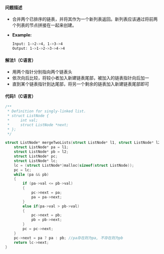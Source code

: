 #### 问题描述

- 合并两个已排序的链表，并将其作为一个新列表返回。新列表应该通过将前两个列表的节点拼接在一起来创建。

- **Example:**

  ``` sh
  Input: 1->2->4, 1->3->4
  Output: 1->1->2->3->4->4
  ```



#### 解法1（C语言）

- 用两个指针分别指向两个链表头
- 依次向后比较，将较小者加入新建链表尾部，被加入的链表指针向后加一
- 直到某个链表指针到达尾部，将另一个剩余的链表加入新建链表尾部即可



#### 代码1（C语言）

```c
/**
 * Definition for singly-linked list.
 * struct ListNode {
 *     int val;
 *     struct ListNode *next;
 * };
 */

struct ListNode* mergeTwoLists(struct ListNode* l1, struct ListNode* l2){
    struct ListNode* pa = l1;
    struct ListNode* pb = l2;
    struct ListNode* pc;
    struct ListNode* lc;
    lc = (struct ListNode*)malloc(sizeof(struct ListNode));
    pc = lc;
    while (pa && pb)
    {
        if (pa->val <= pb->val)
        {
            pc->next = pa;
            pa = pa->next;
        }
        else if(pa->val > pb->val)
        {
            pc->next = pb;
            pb = pb->next;
        }
        pc = pc->next;
    }
    pc->next = pa ? pa : pb; //pa存在则为pa, 不存在则为pb
    return lc->next;
}
```

